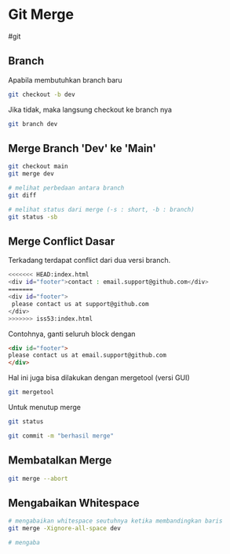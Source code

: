 # Git Merge
#git

## Branch
Apabila membutuhkan branch baru
```sh
git checkout -b dev 
```

Jika tidak, maka langsung checkout ke branch nya
```sh
git branch dev
```

## Merge Branch 'Dev' ke 'Main'
```sh
git checkout main
git merge dev

# melihat perbedaan antara branch
git diff

# melihat status dari merge (-s : short, -b : branch)
git status -sb
```

## Merge Conflict Dasar
Terkadang terdapat conflict dari dua versi branch.
```sh
<<<<<<< HEAD:index.html
<div id="footer">contact : email.support@github.com</div>
=======
<div id="footer">
 please contact us at support@github.com
</div>
>>>>>>> iss53:index.html
```

Contohnya, ganti seluruh block dengan
```html
<div id="footer">
please contact us at email.support@github.com
</div>
```

Hal ini juga bisa dilakukan dengan mergetool (versi GUI)
```sh
git mergetool
```

Untuk menutup merge
```sh
git status

git commit -m "berhasil merge"
```

## Membatalkan Merge
```sh
git merge --abort
```

## Mengabaikan Whitespace
```sh
# mengabaikan whitespace seutuhnya ketika membandingkan baris
git merge -Xignore-all-space dev

# mengaba
```

